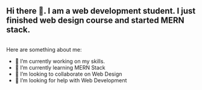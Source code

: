 ## Hi there 👋. I am a web development student. I just finished web design course and started MERN stack.

<img scr="https://cdn.dribbble.com/users/2401141/screenshots/5487982/developers-gif-showcase.gif" width="400">

Here are something about me:

- 🔭 I’m currently working on my skills.
- 🌱 I’m currently learning MERN Stack
- 👯 I’m looking to collaborate on Web Design
- 🤔 I’m looking for help with Web Development

